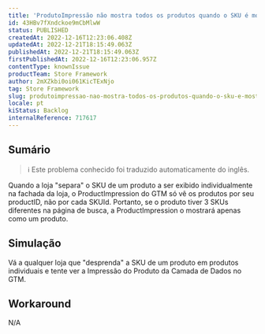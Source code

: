```yaml
---
title: 'ProdutoImpressão não mostra todos os produtos quando o SKU é mostrado individualmente'
id: 43HBv7fXndckoe9mCbMlwW
status: PUBLISHED
createdAt: 2022-12-16T12:23:06.408Z
updatedAt: 2022-12-21T18:15:49.063Z
publishedAt: 2022-12-21T18:15:49.063Z
firstPublishedAt: 2022-12-16T12:23:06.957Z
contentType: knownIssue
productTeam: Store Framework
author: 2mXZkbi0oi061KicTExNjo
tag: Store Framework
slug: produtoimpressao-nao-mostra-todos-os-produtos-quando-o-sku-e-mostrado-individualmente
locale: pt
kiStatus: Backlog
internalReference: 717617
---
```


## Sumário

>ℹ️ Este problema conhecido foi traduzido automaticamente do inglês.


Quando a loja "separa" o SKU de um produto a ser exibido individualmente na fachada da loja, o ProductImpression do GTM só vê os produtos por seu productID, não por cada SKUId. Portanto, se o produto tiver 3 SKUs diferentes na página de busca, a ProductImpression o mostrará apenas como um produto.


##

## Simulação


Vá a qualquer loja que "desprenda" a SKU de um produto em produtos individuais e tente ver a Impressão do Produto da Camada de Dados no GTM.


##

## Workaround



N/A





